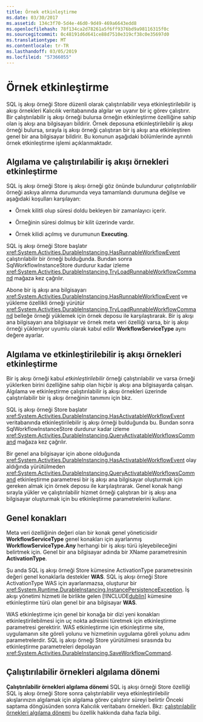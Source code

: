 ```yaml
---
title: Örnek etkinleştirme
ms.date: 03/30/2017
ms.assetid: 134c3f70-5d4e-46d0-9d49-469a6643edd8
ms.openlocfilehash: 78f134ca2d78261a5f6ff9376bd9a98116315f0c
ms.sourcegitcommit: 0c48191d6d641ce88d7510e319cf38c0e35697d0
ms.translationtype: MT
ms.contentlocale: tr-TR
ms.lasthandoff: 03/05/2019
ms.locfileid: "57366055"
---
```

# <a name="instance-activation"></a>Örnek etkinleştirme
SQL iş akışı örneği Store düzenli olarak çalıştırılabilir veya etkinleştirilebilir iş akışı örnekleri Kalıcılık veritabanında algılar ve uyanır bir iç görev çalıştırır. Bir çalıştırılabilir iş akışı örneği bulursa örneğin etkinleştirme özelliğine sahip olan iş akışı ana bilgisayarı bildirir. Örnek deposuna etkinleştirilebilir iş akışı örneği bulursa, sırayla iş akışı örneği çalıştıran bir iş akışı ana etkinleştiren genel bir ana bilgisayar bildirir. Bu konunun aşağıdaki bölümlerinde ayrıntılı örnek etkinleştirme işlemi açıklanmaktadır.  
  
## <a name="RunnableSection"></a> Algılama ve çalıştırılabilir iş akışı örnekleri etkinleştirme  
 SQL iş akışı örneği Store iş akışı örneği göz önünde bulundurur *çalıştırılabilir* örneği askıya alınma durumunda veya tamamlandı durumuna değilse ve aşağıdaki koşulları karşılayan:  
  
-   Örnek kilitli olup süresi doldu bekleyen bir zamanlayıcı içerir.  
  
-   Örneğinin süresi dolmuş bir kilit üzerinde vardır.  
  
-   Örnek kilidi açılmış ve durumunun **Executing**.  
  
 SQL iş akışı örneği Store başlatır <xref:System.Activities.DurableInstancing.HasRunnableWorkflowEvent> çalıştırılabilir bir örneği bulduğunda. Bundan sonra SqlWorkflowInstanceStore durdurur kadar izleme <xref:System.Activities.DurableInstancing.TryLoadRunnableWorkflowCommand> mağaza kez çağrılır.  
  
 Abone bir iş akışı ana bilgisayarı <xref:System.Activities.DurableInstancing.HasRunnableWorkflowEvent> ve yükleme özellikli örneği yürütür <xref:System.Activities.DurableInstancing.TryLoadRunnableWorkflowCommand> belleğe örneği yüklemek için örnek deposu ile karşılaştırarak. Bir iş akışı ana bilgisayarı ana bilgisayar ve örnek meta veri özelliği varsa, bir iş akışı örneği yükleniyor uyumlu olarak kabul edilir **WorkflowServiceType** aynı değere ayarlar.  
  
## <a name="detecting-and-activating-activatable-workflow-instances"></a>Algılama ve etkinleştirilebilir iş akışı örnekleri etkinleştirme  
 Bir iş akışı örneği kabul *etkinleştirilebilir* örneği çalıştırılabilir ve varsa örneği yüklerken birini özelliğine sahip olan hiçbir iş akışı ana bilgisayarda çalışan. Algılama ve etkinleştirme çalıştırılabilir iş akışı örnekleri üzerinde çalıştırılabilir bir iş akışı örneğinin tanımını için bkz.  
  
 SQL iş akışı örneği Store başlatır <xref:System.Activities.DurableInstancing.HasActivatableWorkflowEvent> veritabanında etkinleştirilebilir iş akışı örneği bulduğunda bu. Bundan sonra SqlWorkflowInstanceStore durdurur kadar izleme <xref:System.Activities.DurableInstancing.QueryActivatableWorkflowsCommand> mağaza kez çağrılır.  
  
 Bir genel ana bilgisayar için abone olduğunda <xref:System.Activities.DurableInstancing.HasActivatableWorkflowEvent> olay aldığında yürütülmeden <xref:System.Activities.DurableInstancing.QueryActivatableWorkflowsCommand> etkinleştirme parametresi bir iş akışı ana bilgisayar oluşturmak için gereken almak için örnek deposu ile karşılaştırarak. Genel konak hangi sırayla yükler ve çalıştırılabilir hizmet örneği çalıştıran bir iş akışı ana bilgisayar oluşturmak için bu etkinleştirme parametrelerini kullanır.  
  
## <a name="generic-hosts"></a>Genel konakları  
 Meta veri özelliğinin değeri olan bir konak genel yöneticisidir **WorkflowServiceType** genel konakları için ayarlanmış **WorkflowServiceType.Any** herhangi bir iş akışı türü işleyebileceğini belirtmek için. Genel bir ana bilgisayar adında bir XName parametresinin **ActivationType**.  
  
 Şu anda SQL iş akışı örneği Store kümesine ActivationType parametresinin değeri genel konaklarla destekler **WAS**. SQL iş akışı örneği Store ActivationType WAS için ayarlanmazsa, oluşturur bir <xref:System.Runtime.DurableInstancing.InstancePersistenceException>. İş akışı yönetimi hizmeti ile birlikte gelen [!INCLUDE[dublin](../../../includes/dublin-md.md)] kümesine etkinleştirme türü olan genel bir ana bilgisayar **WAS**.  
  
 WAS etkinleştirme için genel bir konağa bir dizi yeni konakları etkinleştirilebilmesi için uç nokta adresini türetmek için etkinleştirme parametresi gerektirir. WAS etkinleştirme için etkinleştirme site, uygulamanın site göreli yolunu ve hizmetinin uygulama göreli yolunu adını parametrelerdir. SQL iş akışı örneği Store yürütülmesi sırasında bu etkinleştirme parametreleri depolayan <xref:System.Activities.DurableInstancing.SaveWorkflowCommand>.  
  
## <a name="runnable-instances-detection-period"></a>Çalıştırılabilir örnekleri algılama dönemi  
 **Çalıştırılabilir örnekleri algılama dönemi** SQL iş akışı örneği Store özelliği SQL iş akışı örneği Store sonra çalıştırılabilir veya etkinleştirilebilir akışlarınızın algılamak için algılama görev çalıştırır süreyi belirtir Önceki saptama döngüsünden sonra Kalıcılık veritabanı örnekleri. Bkz: [çalıştırılabilir örnekleri algılama dönemi](../../../docs/framework/windows-workflow-foundation/runnable-instances-detection-period.md) bu özellik hakkında daha fazla bilgi.
